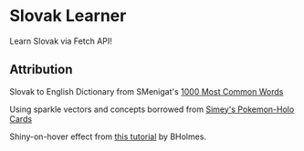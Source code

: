 # Slovak Learner 

Learn Slovak via Fetch API!

## Attribution

Slovak to English Dictionary from SMenigat's [1000 Most Common Words](https://github.com/SMenigat/thousand-most-common-words/tree/master)

Using sparkle vectors and concepts borrowed from [Simey's Pokemon-Holo Cards](https://github.com/simeydotme/pokemon-cards-css)


Shiny-on-hover effect from [this tutorial](https://bholmes.dev/blog/a-shiny-on-hover-effect-that-follows-your-mouse-css/) by BHolmes.